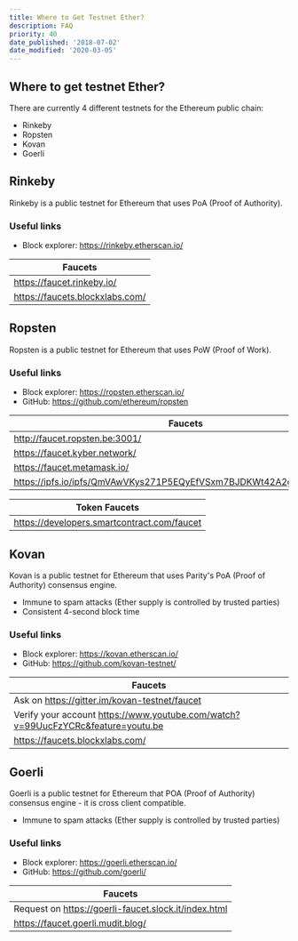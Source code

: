 ```yaml
---
title: Where to Get Testnet Ether?
description: FAQ
priority: 40
date_published: '2018-07-02'
date_modified: '2020-03-05'
---
```


## Where to get testnet Ether?

There are currently 4 different testnets for the Ethereum public chain:

* Rinkeby
* Ropsten
* Kovan
* Goerli

## Rinkeby

Rinkeby is a public testnet for Ethereum that uses PoA (Proof of Authority).

### Useful links

* Block explorer: <https://rinkeby.etherscan.io/>

| Faucets                           |
|------------------------------     |
| <https://faucet.rinkeby.io/>      |
| <https://faucets.blockxlabs.com/> |

## Ropsten

Ropsten is a public testnet for Ethereum that uses PoW (Proof of Work).

### Useful links

* Block explorer: <https://ropsten.etherscan.io/>
* GitHub: <https://github.com/ethereum/ropsten>

| Faucets                                                                |
|------------------------------------------------------------------------|
| <http://faucet.ropsten.be:3001/>                                       |
| <https://faucet.kyber.network/>                                        |
| <https://faucet.metamask.io/>                                          |
| <https://ipfs.io/ipfs/QmVAwVKys271P5EQyEfVSxm7BJDKWt42A2gHvNmxLjZMps/> |

| Token Faucets                                                          |
|------------------------------------------------------------------------|
| <https://developers.smartcontract.com/faucet>                          |

## Kovan

Kovan is a public testnet for Ethereum that uses Parity's PoA (Proof of Authority) consensus engine.

* Immune to spam attacks (Ether supply is controlled by trusted parties)
* Consistent 4-second block time

### Useful links

* Block explorer: <https://kovan.etherscan.io/>
* GitHub: <https://github.com/kovan-testnet/>

| Faucets                                                                            |
|------------------------------------------------------------------------------------|
| Ask on <https://gitter.im/kovan-testnet/faucet>                                    |
| Verify your account <https://www.youtube.com/watch?v=99UucFzYCRc&feature=youtu.be> |
| <https://faucets.blockxlabs.com/>                                                  |

## **Goerli**

Goerli is a public testnet for Ethereum that POA (Proof of Authority) consensus engine - it is cross client compatible.

* Immune to spam attacks (Ether supply is controlled by trusted parties)

### Useful links

* Block explorer: <https://goerli.etherscan.io/>
* GitHub: <https://github.com/goerli/>

| Faucets                                                                            |
|------------------------------------------------------------------------------------|
| Request on <https://goerli-faucet.slock.it/index.html>                             |
| <https://faucet.goerli.mudit.blog/>                                                |
